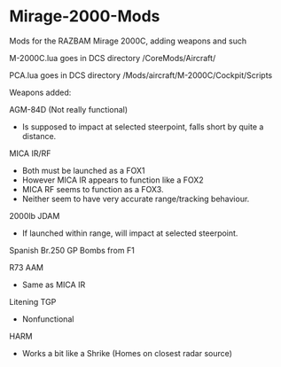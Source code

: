 # Mirage-2000-Mods
Mods for the RAZBAM Mirage 2000C, adding weapons and such 


M-2000C.lua goes in DCS directory /CoreMods/Aircraft/
  
  
PCA.lua goes in DCS directory /Mods/aircraft/M-2000C/Cockpit/Scripts

Weapons added: 

AGM-84D (Not really functional)
  - Is supposed to impact at selected steerpoint, falls short by quite a distance.

MICA IR/RF 
  - Both must be launched as a FOX1
  - However MICA IR appears to function like a FOX2
  - MICA RF seems to function as a FOX3. 
  - Neither seem to have very accurate range/tracking behaviour.

2000lb JDAM
  - If launched within range, will impact at selected steerpoint. 


Spanish Br.250 GP Bombs from F1


R73 AAM 
  - Same as MICA IR


Litening TGP 
  - Nonfunctional


HARM 
  - Works a bit like a Shrike (Homes on closest radar source)

